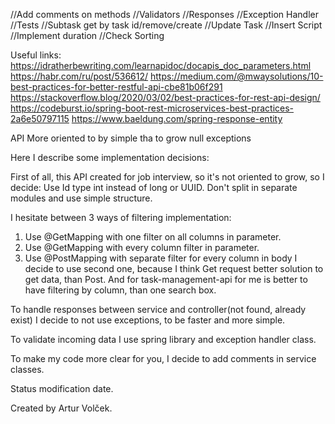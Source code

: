 
//Add comments on methods
//Validators
//Responses
//Exception Handler
//Tests
//Subtask get by task id/remove/create
//Update Task
//Insert Script
//Implement duration
//Check Sorting

Useful links:
https://idratherbewriting.com/learnapidoc/docapis_doc_parameters.html
https://habr.com/ru/post/536612/
https://medium.com/@mwaysolutions/10-best-practices-for-better-restful-api-cbe81b06f291
https://stackoverflow.blog/2020/03/02/best-practices-for-rest-api-design/
https://codeburst.io/spring-boot-rest-microservices-best-practices-2a6e50797115
https://www.baeldung.com/spring-response-entity

API More oriented to by simple tha to grow
null 
exceptions

Here I describe some implementation decisions:

First of all, this API created for job interview, so it's not oriented to grow, so I decide:
Use Id type int instead of long or UUID.
Don't split in separate modules and use simple structure.

I hesitate between 3 ways of filtering implementation:
1. Use @GetMapping with one filter on all columns in parameter.
2. Use @GetMapping with every column filter in parameter.
3. Use @PostMapping with separate filter for every column in body
I decide to use second one, because I think Get request better solution to get data, than Post.
And for task-management-api for me is better to have filtering by column, than one search box. 

To handle responses between service and controller(not found, already exist) I decide to not use exceptions, 
to be faster and more simple.

To validate incoming data I use spring library and exception handler class.

To make my code more clear for you, I decide to add comments in service classes. 

Status modification date.

Created by Artur Volček.